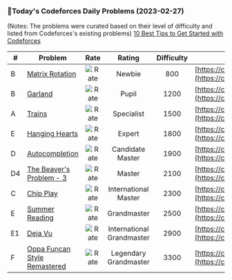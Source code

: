 ### 🌟Today's Codeforces Daily Problems (2023-02-27)
(Notes: The problems were curated based on their level of difficulty and listed from Codeforces's existing problems)
[10 Best Tips to Get Started with Codeforces](https://github.com/ika9810/Codeforces-Daily-Problems/blob/main/10%20Best%20Tips%20to%20Get%20Started%20with%20Codeforces.md)

| # | Problem | Rate| Rating | Difficulty | Contest |
|---| ----- | :--------: | :----------: | :----------: | ---------- |
|B|[Matrix Rotation](https://codeforces.com/contest/1772/problem/B)|![Rate](https://img.shields.io/badge/Newbie-800-lightgrey)|Newbie|800|[https://codeforces.com/contest/1772](https://codeforces.com/contest/1772)|
|B|[Garland](https://codeforces.com/contest/408/problem/B)|![Rate](https://img.shields.io/badge/Pupil-1200-brightgreen)|Pupil|1200|[https://codeforces.com/contest/408](https://codeforces.com/contest/408)|
|A|[Trains](https://codeforces.com/contest/87/problem/A)|![Rate](https://img.shields.io/badge/Specialist-1500-9cf)|Specialist|1500|[https://codeforces.com/contest/87](https://codeforces.com/contest/87)|
|E|[Hanging Hearts](https://codeforces.com/contest/1740/problem/E)|![Rate](https://img.shields.io/badge/Expert-1800-blue)|Expert|1800|[https://codeforces.com/contest/1740](https://codeforces.com/contest/1740)|
|D|[Autocompletion](https://codeforces.com/contest/928/problem/D)|![Rate](https://img.shields.io/badge/Candidate%20Master-1900-blueviolet)|Candidate Master|1900|[https://codeforces.com/contest/928](https://codeforces.com/contest/928)|
|D4|[The Beaver's Problem - 3](https://codeforces.com/contest/207/problem/D4)|![Rate](https://img.shields.io/badge/Master-2100-orange)|Master|2100|[https://codeforces.com/contest/207](https://codeforces.com/contest/207)|
|C|[Chip Play](https://codeforces.com/contest/89/problem/C)|![Rate](https://img.shields.io/badge/International%20Master-2300-orange)|International Master|2300|[https://codeforces.com/contest/89](https://codeforces.com/contest/89)|
|E|[Summer Reading](https://codeforces.com/contest/370/problem/E)|![Rate](https://img.shields.io/badge/Grandmaster-2500-red)|Grandmaster|2500|[https://codeforces.com/contest/370](https://codeforces.com/contest/370)|
|E1|[Deja Vu](https://codeforces.com/contest/331/problem/E1)|![Rate](https://img.shields.io/badge/International%20Grandmaster-2900-red)|International Grandmaster|2900|[https://codeforces.com/contest/331](https://codeforces.com/contest/331)|
|F|[Oppa Funcan Style Remastered](https://codeforces.com/contest/986/problem/F)|![Rate](https://img.shields.io/badge/Legendary%20Grandmaster-3300-red)|Legendary Grandmaster|3300|[https://codeforces.com/contest/986](https://codeforces.com/contest/986)|
